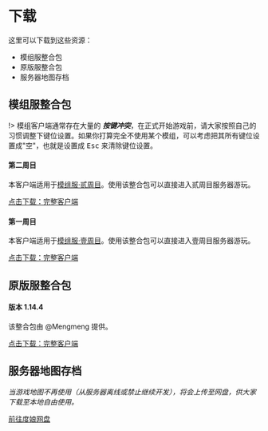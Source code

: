 # 下载

这里可以下载到这些资源：

- 模组服整合包
- 原版服整合包
- 服务器地图存档

## 模组服整合包

!> 模组客户端通常存在大量的 ***按键冲突***，在正式开始游戏前，请大家按照自己的习惯调整下键位设置。如果你打算完全不使用某个模组，可以考虑把其所有键位设置成"空"，也就是设置成 <kbd>Esc</kbd> 来清除键位设置。

<!-- tabs:start -->

#### **第二周目**

本客户端适用于[模组服·贰周目](mc-servers/modded-v2.md)。使用该整合包可以直接进入贰周目服务器游玩。

<a href="https://mimaru.oss-cn-zhangjiakou.aliyuncs.com/1.12.2_mod_v3.zip" target="_blank" class="button">点击下载：完整客户端</a>

#### **第一周目**

本客户端适用于[模组服·壹周目](/mc-servers/modded-v1.md)。使用该整合包可以直接进入壹周目服务器游玩。

<a href="https://mimaru.oss-cn-zhangjiakou.aliyuncs.com/1.12.2_mod_v2.zip" target="_blank" class="button">点击下载：完整客户端</a>

<!-- tabs:end -->

## 原版服整合包

<!-- tabs:start -->

#### **版本 1.14.4**

该整合包由 @Mengmeng 提供。

<a href="https://mimaru.oss-cn-zhangjiakou.aliyuncs.com/1.14.4_vanilla.zip" target="_blank" class="button">点击下载：完整客户端</a>

<!-- tabs:end -->

## 服务器地图存档

*当游戏地图不再使用（从服务器离线或禁止继续开发），将会上传至网盘，供大家下载至本地自由使用。*

<a href="http://pan.baidu.com/s/1mg2vwqk" target="_blank" class="button">前往度娘网盘</a>
